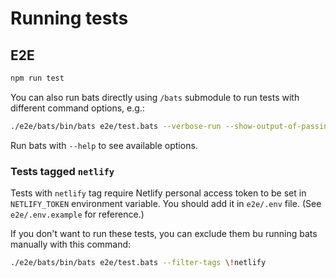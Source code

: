 # Running tests

## E2E

``` sh
npm run test
```

You can also run bats directly using `/bats` submodule to run tests with different command options, e.g.:

``` sh
./e2e/bats/bin/bats e2e/test.bats --verbose-run --show-output-of-passing-tests
```

Run bats with `--help` to see available options.

### Tests tagged `netlify`

Tests with `netlify` tag require Netlify personal access token to be set in `NETLIFY_TOKEN` environment variable. You should add it in `e2e/.env` file. (See `e2e/.env.example` for reference.)

If you don't want to run these tests, you can exclude them bu running bats manually with this command:

``` sh
./e2e/bats/bin/bats e2e/test.bats --filter-tags \!netlify
```
